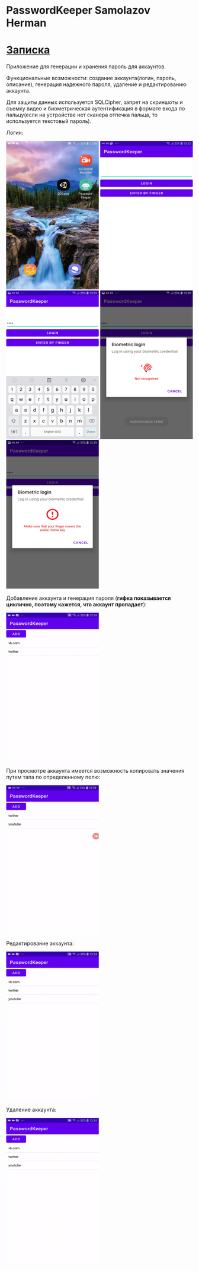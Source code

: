 # PasswordKeeper Samolazov Herman 
# [Записка](demonstration/zapiska.docx)

Приложение для генерации и хранения пароль для аккаунтов.

Функциональные возможности: создание аккаунта(логин, пароль, описание), генерация надежного пароля, удаление и редактированию аккаунта.

Для защиты данных используется SQLCipher, запрет на скриншоты и съемку видео и биометрическая аутентификация в формате входа по пальцу(еcли на устройстве нет сканера отпечка пальца, то используется текстовый пароль).

Логин:

<img src="demonstration/gifs/1.gif" width="250" height="400" /> 
<img src="demonstration/screenshots/1.jpg" width="250" height="400" />
<img src="demonstration/screenshots/2.jpg" width="250" height="400" />
<img src="demonstration/screenshots/3.jpg" width="250" height="400" />
<img src="demonstration/screenshots/4.jpg" width="250" height="400" />

Добавление аккаунта и генерация пароля (**гифка показывается циклично, поэтому кажется, что аккаунт пропадает**): 

<img src="demonstration/gifs/2.gif" width="250" height="400" /> 

 При просмотре аккаунта имеется возможность копировать значения путем тапа по определенному полю:
 
 <img src="demonstration/gifs/5.gif" width="250" height="400" /> 

Редактирование аккаунта:

<img src="demonstration/gifs/3.gif" width="250" height="400" /> 

Удаление аккаунта:

<img src="demonstration/gifs/4.gif" width="250" height="400" /> 
